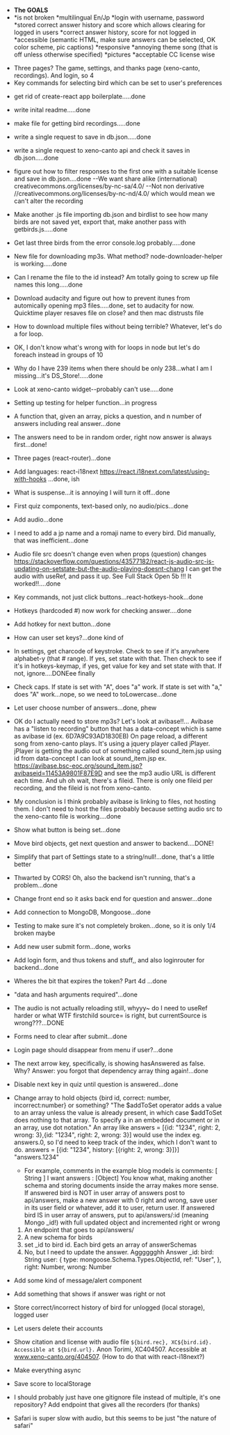 - **The GOALS**
- *is not broken *multilingual En/Jp *login with username, password *stored correct answer history and score which allows clearing for logged in users *correct answer history, score for not logged in *accessible (semantic HTML, make sure answers can be selected, OK color scheme, pic captions) *responsive *annoying theme song (that is off unless otherwise specified) *pictures *acceptable CC license wise

* Three pages? The game, settings, and thanks page (xeno-canto, recordings). And login, so 4
* Key commands for selecting bird which can be set to user's preferences

- get rid of create-react app boilerplate.....done
- write inital readme.....done
- make file for getting bird recordings.....done
- write a single request to save in db.json.....done
- write a single request to xeno-canto api and check it saves in db.json.....done
- figure out how to filter responses to the first one with a suitable license and save in db.json....done
  --We want share alike (international) creativecommons.org/licenses/by-nc-sa/4.0/
  --Not non derivative //creativecommons.org/licenses/by-nc-nd/4.0/ which would mean we can't alter the recording
- Make another .js file importing db.json and birdlist to see how many birds are not saved yet, export that, make another pass with getbirds.js.....done
- Get last three birds from the error console.log probably.....done
- New file for downloading mp3s. What method? node-downloader-helper is working.....done
- Can I rename the file to the id instead? Am totally going to screw up file names this long.....done
- Download audacity and figure out how to prevent itunes from automically opening mp3 files.....done, set to audacity for now. Quicktime player resaves file on close? and then mac distrusts file
- How to download multiple files without being terrible? Whatever, let's do a for loop.
- OK, I don't know what's wrong with for loops in node but let's do foreach instead in groups of 10
- Why do I have 239 items when there should be only 238...what I am I missing...it's DS_Store!.....done
- Look at xeno-canto widget--probably can't use.....done
- Setting up testing for helper function...in progress
- A function that, given an array, picks a question, and n number of answers including real answer...done
- The answers need to be in random order, right now answer is always first...done!
- Three pages (react-router)...done
- Add languages: react-i18next https://react.i18next.com/latest/using-with-hooks ...done, ish
- What is suspense...it is annoying I will turn it off...done
- First quiz components, text-based only, no audio/pics...done
- Add audio...done
- I need to add a jp name and a romaji name to every bird. Did manually, that was inefficient...done
- Audio file src doesn't change even when props (question) changes
  https://stackoverflow.com/questions/43577182/react-js-audio-src-is-updating-on-setstate-but-the-audio-playing-doesnt-chang
  I can get the audio with useRef, and pass it up. See Full Stack Open 5b !!! It worked!!....done
- Key commands, not just click buttons...react-hotkeys-hook...done
- Hotkeys (hardcoded #) now work for checking answer....done
- Add hotkey for next button...done
- How can user set keys?...done kind of
- In settings, get charcode of keystroke. Check to see if it's anywhere alphabet-y (that # range). If yes, set state with that. Then check to see if it's in hotkeys-keymap, if yes, get value for key and set state with that. If not, ignore....DONEee finally
- Check caps. If state is set with "A", does "a" work. If state is set with "a," does "A" work...nope, so we need to toLowercase...done
- Let user choose number of answers...done, phew
- OK do I actually need to store mp3s? Let's look at avibase!!...
  Avibase has a "listen to recording" button that has a data-concept which is same as avibase id (ex. 6D7A9C93AD1830EB)
  On page reload, a different song from xeno-canto plays.
  It's using a jquery player called jPlayer. jPlayer is getting the audio out of something called sound_item.jsp using id from data-concept
  I can look at sound_item.jsp ex. https://avibase.bsc-eoc.org/sound_item.jsp?avibaseid=11453A9801F87E9D
  and see the mp3 audio URL is different each time. And uh oh wait, there's a fileid. There is only one fileid per recording, and the fileid is not from xeno-canto.
- My conclusion is I think probably avibase is linking to files, not hosting them. I don't need to host the files probably because setting audio src to the xeno-canto file is working....done
- Show what button is being set...done
- Move bird objects, get next question and answer to backend....DONE!
- Simplify that part of Settings state to a string/null!...done, that's a little better
- Thwarted by CORS! Oh, also the backend isn't running, that's a problem...done
- Change front end so it asks back end for question and answer...done
- Add connection to MongoDB, Mongoose...done
- Testing to make sure it's not completely broken...done, so it is only 1/4 broken maybe
- Add new user submit form...done, works
- Add login form, and thus tokens and stuff,, and also loginrouter for backend...done
- Wheres the bit that expires the token? Part 4d ...done
- "data and hash arguments required"...done
- The audio is not actually reloading still, whyyy~ do I need to useRef harder or what
  WTF firstchild source= is right, but currentSource is wrong???...DONE
- Forms need to clear after submit...done
- Login page should disappear from menu if user?...done
- The next arrow key, specifically, is showing hasAnswered as false. Why? Answer: you forgot that dependency array thing again!...done
- Disable next key in quiz until question is answered...done
- Change array to hold objects {bird id, correct: number, incorrect:number} or something?
  "The $addToSet operator adds a value to an array unless the value is already present, in which case $addToSet does nothing to that array. To specify a <field> in an embedded document or in an array, use dot notation."
  An array like answers = [{id: "1234", right: 2, wrong: 3},{id: "1234", right: 2, wrong: 3}] would use the index
  eg. answers.0, so I'd need to keep track of the index, which I don't want to do.
  answers = [{id: "1234", history: [{right: 2, wrong: 3}]}]
  "answers.1234"

  - For example, comments in the example blog models is comments: [ String ]
    I want answers : [Object]
    You know what, making another schema and storing documents inside the array makes more sense.
    If answered bird is NOT in user array of answers post to api/answers, make a new answer with 0 right and wrong, save user in its user field or whatever, add it to user, return user.
    If answered bird IS in user array of answers, put to api/answers/:id (meaning Mongo \_id!) with full updated object and incremented right or wrong

  1. An endpoint that goes to api/answers/
  2. A new schema for birds
  3. set \_id to bird id. Each bird gets an array of answerSchemas
  4. No, but I need to update the answer. Agggggghh
     Answer
     \_id:
     bird: String
     user: {
     type: mongoose.Schema.Types.ObjectId,
     ref: "User",
     },
     right: Number,
     wrong: Number

- Add some kind of message/alert component
- Add something that shows if answer was right or not
- Store correct/incorrect history of bird for unlogged (local storage), logged user
- Let users delete their accounts
- Show citation and license with audio file
  `${bird.rec}, XC${bird.id}. Accessible at ${bird.url}.`
  Anon Torimi, XC404507. Accessible at www.xeno-canto.org/404507.
  (How to do that with react-i18next?)
- Make everything async
- Save score to localStorage
- I should probably just have one gitignore file instead of multiple, it's one repository?
  Add endpoint that gives all the recorders (for thanks)
- Safari is super slow with audio, but this seems to be just "the nature of safari"
